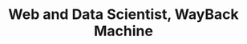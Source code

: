 ---
order_number: 3
name: "Dr. Sawood Alam"
category: "faculty"
role: "Co-PI"
title: "Web and Data Scientist, WayBack Machine"
bio: ""
img: "alam.jpg"
collection: team
website: "https://mastodon.archive.org/@sawood"
email: "mailto:sawood@mastodon.archive.org"
---